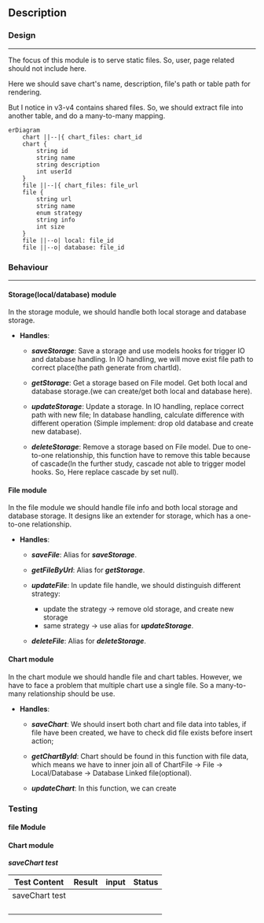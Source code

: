 ## Description

### Design

---

The focus of this module is to serve static files. So, user, page related should not include here.

Here we should save chart's name, description, file's path or table path for rendering.

But I notice in v3-v4 contains shared files. So, we should extract file into another table,
and do a many-to-many mapping.

```mermaid
erDiagram
	chart ||--|{ chart_files: chart_id
	chart {
		string id
		string name
		string description
		int userId
	}
	file ||--|{ chart_files: file_url
	file {
		string url
		string name
		enum strategy
		string info
		int size
	}
	file ||--o| local: file_id
	file ||--o| database: file_id 
```

### Behaviour

---

#### Storage(local/database) module

In the storage module, we should handle both local storage and database storage.

- **Handles**:

	- **_saveStorage_**: Save a storage and use models hooks for trigger IO and database handling.
		In IO handling, we will move exist file path to correct place(the path generate from chartId).

	- **_getStorage_**: Get a storage based on File model. Get both local and database storage.(we
		can create/get both local and database here).

	- **_updateStorage_**: Update a storage.
		In IO handling, replace correct path with new file;
		In database handling, calculate difference with different operation (Simple implement: drop
		old database and create new database).

	- **_deleteStorage_**: Remove a storage based on File model.
		Due to one-to-one relationship, this function have to remove this table because of cascade(In
		the further study, cascade not able to trigger model hooks. So, Here replace cascade by set
		null).

#### File module

In the file module we should handle file info and both local storage and database storage.
It designs like an extender for storage, which has a one-to-one relationship.

- **Handles**:

	- **_saveFile_**: Alias for **_saveStorage_**.

	- **_getFileByUrl_**: Alias for **_getStorage_**.

	- **_updateFile_**: In update file handle, we should distinguish different strategy:
		
		- update the strategy -> remove old storage, and create new storage
		- same strategy -> use alias for **_updateStorage_**.

	- **_deleteFile_**: Alias for **_deleteStorage_**.

#### Chart module

In the chart module we should handle file and chart tables. However, we have to face a problem that
multiple chart use a single file. So a many-to-many relationship should be use.

- **Handles**:

	- **_saveChart_**: We should insert both chart and file data into tables, if file have been created,
		we have to check did file exists before insert action;

	- **_getChartById_**: Chart should be found in this function with file data, which means we have to
  	inner join all of ChartFile -> File -> Local/Database -> Database Linked file(optional).

	- **_updateChart_**: In this function, we can create 

### Testing

#### file Module


#### Chart module

**_saveChart test_**

| Test Content   | Result  | input | Status |
|----------------|---------|-------|--------|
| saveChart test |         |       |        |
|                |         |       |        |
|                |         |       |        |
|                |         |       |        |
|                |         |       |        |

